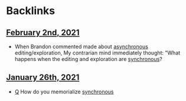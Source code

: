 
# Backlinks
## [February 2nd, 2021](<February 2nd, 2021.md>)
- When Brandon commented made about [asynchronous](<asynchronous.md>) editing/exploration, My contrarian mind immediately thought: "What happens when the editing and exploration are [synchronous](<synchronous.md>)?

## [January 26th, 2021](<January 26th, 2021.md>)
- [Q](<Q.md>) How do you memorialize [synchronous](<synchronous.md>)

